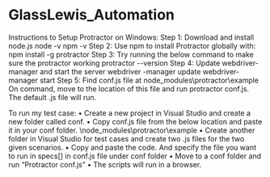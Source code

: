 # GlassLewis_Automation #

Instructions to Setup Protractor on Windows:
Step 1: Download and install node.js
              node -v
              npm -v
Step 2: Use npm to install Protractor globally with:
              npm install -g protractor
Step 3: Try running the below command to make sure the protractor working
 protractor --version 
Step 4: Update webdriver-manager and start the server
              webdriver -manager update
              webdriver-manager start
Step 5: Find conf.js file at
               node_modules\protractor\example
              On command, move to the location of this file and run protractor conf.js.
The default .js file will run.
 
To run my test case:
•                Create a new project in Visual Studio and create a new folder called conf.
•                Copy conf.js file from the below location and paste it in your conf folder.
                 \node_modules\protractor\example
•                Create another folder in Visual Studio for test cases and create two .js files for the two given scenarios.
•                Copy and paste the code. And specify the file you want to run in specs[] in conf.js file under conf folder
•                Move to a conf folder and run “Protractor conf.js”
•                The scripts will run in a browser.
